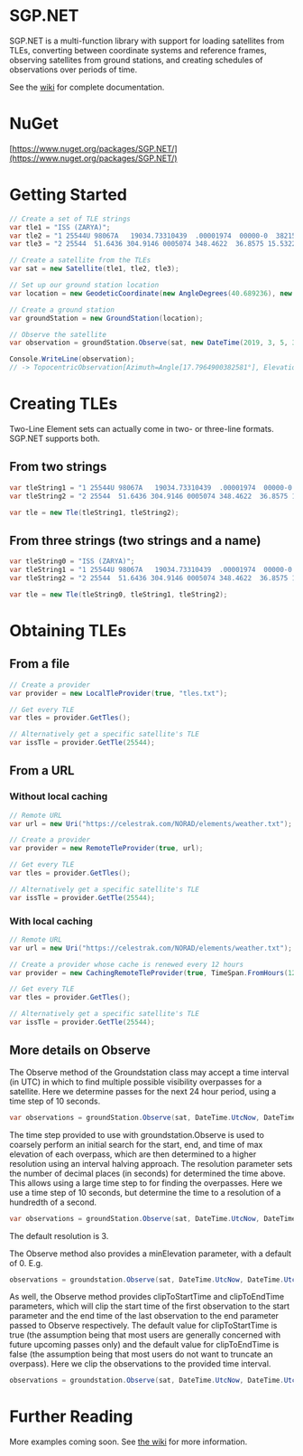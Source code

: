 # SGP.NET
SGP.NET is a multi-function library with support for loading satellites from TLEs, converting between coordinate systems and reference frames, observing satellites from ground stations, and creating schedules of observations over periods of time.

See the [wiki](https://github.com/parzivail/SGP.NET/wiki) for complete documentation.

# NuGet

[https://www.nuget.org/packages/SGP.NET/](https://www.nuget.org/packages/SGP.NET/)

# Getting Started
```csharp
// Create a set of TLE strings
var tle1 = "ISS (ZARYA)";
var tle2 = "1 25544U 98067A   19034.73310439  .00001974  00000-0  38215-4 0  9991";
var tle3 = "2 25544  51.6436 304.9146 0005074 348.4622  36.8575 15.53228055154526";

// Create a satellite from the TLEs
var sat = new Satellite(tle1, tle2, tle3);

// Set up our ground station location
var location = new GeodeticCoordinate(new AngleDegrees(40.689236), new AngleDegrees(-74.044563), Angle.Zero);

// Create a ground station
var groundStation = new GroundStation(location);

// Observe the satellite
var observation = groundStation.Observe(sat, new DateTime(2019, 3, 5, 3, 45, 12, DateTimeKind.Utc));

Console.WriteLine(observation);
// -> TopocentricObservation[Azimuth=Angle[17.7964900382581°], Elevation=Angle[-54.1738348534288°], Range=10962.2688992742km, RangeRate=3.29677171042301km/s]
```

# Creating TLEs
Two-Line Element sets can actually come in two- or three-line formats. SGP.NET supports both.
## From two strings
```csharp
var tleString1 = "1 25544U 98067A   19034.73310439  .00001974  00000-0  38215-4 0  9991";
var tleString2 = "2 25544  51.6436 304.9146 0005074 348.4622  36.8575 15.53228055154526";

var tle = new Tle(tleString1, tleString2);
```
## From three strings (two strings and a name)
```csharp
var tleString0 = "ISS (ZARYA)";
var tleString1 = "1 25544U 98067A   19034.73310439  .00001974  00000-0  38215-4 0  9991";
var tleString2 = "2 25544  51.6436 304.9146 0005074 348.4622  36.8575 15.53228055154526";

var tle = new Tle(tleString0, tleString1, tleString2);
```

# Obtaining TLEs
## From a file
```csharp
// Create a provider
var provider = new LocalTleProvider(true, "tles.txt");

// Get every TLE
var tles = provider.GetTles();

// Alternatively get a specific satellite's TLE
var issTle = provider.GetTle(25544);
```
## From a URL
### Without local caching
```csharp
// Remote URL
var url = new Uri("https://celestrak.com/NORAD/elements/weather.txt");

// Create a provider
var provider = new RemoteTleProvider(true, url);

// Get every TLE
var tles = provider.GetTles();

// Alternatively get a specific satellite's TLE
var issTle = provider.GetTle(25544);
```
### With local caching
```csharp
// Remote URL
var url = new Uri("https://celestrak.com/NORAD/elements/weather.txt");

// Create a provider whose cache is renewed every 12 hours
var provider = new CachingRemoteTleProvider(true, TimeSpan.FromHours(12), "cachedTles.txt", url);

// Get every TLE
var tles = provider.GetTles();

// Alternatively get a specific satellite's TLE
var issTle = provider.GetTle(25544);
```
## More details on Observe

The Observe method of the Groundstation class may accept a time interval (in UTC) in which to find multiple possible visibility overpasses for a satellite. Here we determine passes for the next 24 hour period, using a time step of 10 seconds.
```csharp
var observations = groundStation.Observe(sat, DateTime.UtcNow, DateTime.UtcNow + TimeSpan.FromHours(24), TimeSpan.FromSeconds(10));
```

The time step provided to use with groundstation.Observe is used to coarsely perform an initial search for the start, end, and time of max elevation of each overpass, which are then determined to a higher resolution using an interval halving approach. The resolution parameter sets the number of decimal places (in seconds) for determined the time above. This allows using a large time step to for finding the overpasses. Here we use a time step of 10 seconds, but determine the time to a resolution of a hundredth of a second.
```csharp
var observations = groundStation.Observe(sat, DateTime.UtcNow, DateTime.UtcNow + TimeSpan.FromHours(24), TimeSpan.FromSeconds(10), resolution: 2);
```
The default resolution is 3.

The Observe method also provides a minElevation parameter, with a default of 0. E.g.
```csharp
observations = groundstation.Observe(sat, DateTime.UtcNow, DateTime.UtcNow + TimeSpan.FromHours(24), TimeSpan.FromSeconds(10), minElevation: new AngleDegrees(7.5));
```

As well, the Observe method provides clipToStartTime and clipToEndTime parameters, which will clip the start time of the first observation to the start parameter and the end time of the last observation to the end parameter passed to Observe respectively. The default value for clipToStartTime is true (the assumption being that most users are generally concerned with future upcoming passes only) and the default value for clipToEndTime is false (the assumption being that most users do not want to truncate an overpass). Here we clip the observations to the provided time interval.

```csharp
observations = groundstation.Observe(sat, DateTime.UtcNow, DateTime.UtcNow + TimeSpan.FromHours(24), TimeSpan.FromSeconds(10), clipToEndTime: true)
```

# Further Reading
More examples coming soon. See [the wiki](https://github.com/parzivail/SGP.NET/wiki) for more information.
